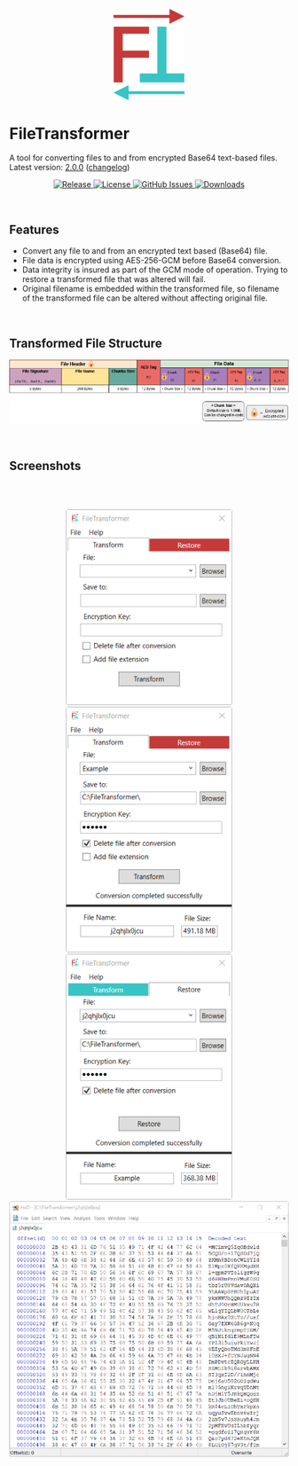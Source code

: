 <p align="center">
  <a href="#"><img src="Resources/logo.svg" width="128"></a>
</p>

# FileTransformer
A tool for converting files to and from encrypted Base64 text-based files.  
Latest version: [2.0.0](https://github.com/MichaelYochpaz/FileTransformer/releases/latest) ([changelog](https://github.com/MichaelYochpaz/FileTransformer/blob/main/CHANGELOG.md))

<p align="center">
  <a href="https://github.com/MichaelYochpaz/FileTransformer/releases/latest">
    <img alt="Release" src="https://img.shields.io/github/v/release/MichaelYochpaz/FileTransformer">
  </a>
  <a href="https://github.com/MichaelYochpaz/FileTransformer/blob/master/LICENSE.md">
    <img alt="License" src="https://img.shields.io/github/license/MichaelYochpaz/FileTransformer">
  </a>
  <a href="https://github.com/MichaelYochpaz/FileTransformer/issues">
    <img alt="GitHub Issues" src="https://img.shields.io/github/issues/MichaelYochpaz/FileTransformer?style=flat-square&logo=github&logoColor=white">
  </a>
  <a href="https://github.com/MichaelYochpaz/FileTransformer/releases">
    <img alt="Downloads" src="https://img.shields.io/github/downloads/MichaelYochpaz/FileTransformer/total">
  </a>
</p>
</br>

## Features
* Convert any file to and from an encrypted text based (Base64) file.
* File data is encrypted using AES-256-GCM before Base64 conversion.
* Data integrity is insured as part of the GCM mode of operation. Trying to restore a transformed file that was altered will fail.
* Original filename is embedded within the transformed file, so filename of the transformed file can be altered without affecting original file.
</br>

## Transformed File Structure
<p align="center">
  <a href="#"><img src="Resources/file-structure.png" alt="File structure" width=700></a>
</p>
</br>

## Screenshots
</br>
</br>
<p align="center">
  <a href="#"><img src="Resources/screenshot-1.png" alt="Main window" width=300></a>
  </br>
  <a href="#"><img src="Resources/screenshot-2.png" alt="Transform example"width=300></a>
  <a href="#"><img src="Resources/screenshot-3.png" alt="Restore example"width=300></a>
  </br>
  <a href="#"><img src="Resources/screenshot-HxD.png" alt="HxD hex preview of a transformed file"width=600></a>
</p>
